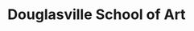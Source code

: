 ---
title: "Douglasville School of Art"
url: /douglasville/douglasville-school-of-art/
shop: craft
---